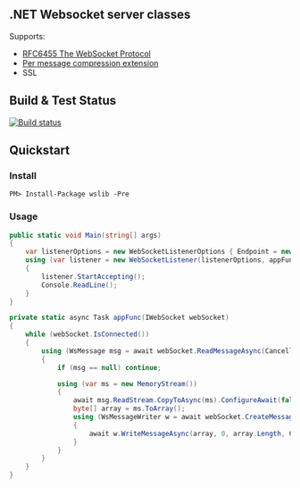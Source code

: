 ## .NET Websocket server classes
Supports:
- [RFC6455 The WebSocket Protocol](https://tools.ietf.org/html/rfc6455)
- [Per message compression extension](https://tools.ietf.org/html/draft-ietf-hybi-permessage-compression)
- SSL

## Build & Test Status
[![Build status](https://ci.appveyor.com/api/projects/status/bfvv534tpj7t2e8t/branch/master?svg=true)](https://ci.appveyor.com/project/chelaris/wslib/branch/master)

## Quickstart
### Install
```
PM> Install-Package wslib -Pre
```
### Usage
```cs
public static void Main(string[] args)
{
    var listenerOptions = new WebSocketListenerOptions { Endpoint = new IPEndPoint(IPAddress.Loopback, 8080) };
    using (var listener = new WebSocketListener(listenerOptions, appFunc))
    {
        listener.StartAccepting();
        Console.ReadLine();
    }
}

private static async Task appFunc(IWebSocket webSocket)
{
    while (webSocket.IsConnected())
    {
        using (WsMessage msg = await webSocket.ReadMessageAsync(CancellationToken.None).ConfigureAwait(false))
        {
            if (msg == null) continue;

            using (var ms = new MemoryStream())
            {
                await msg.ReadStream.CopyToAsync(ms).ConfigureAwait(false);
                byte[] array = ms.ToArray();
                using (WsMessageWriter w = await webSocket.CreateMessageWriter(msg.Type, CancellationToken.None).ConfigureAwait(false))
                {
                    await w.WriteMessageAsync(array, 0, array.Length, CancellationToken.None).ConfigureAwait(false);
                }
            }
        }
    }
}
```
